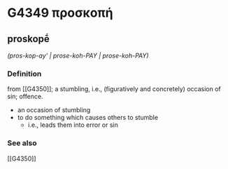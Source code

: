 # G4349 προσκοπή

## proskopḗ

_(pros-kop-ay' | prose-koh-PAY | prose-koh-PAY)_

### Definition

from [[G4350]]; a stumbling, i.e., (figuratively and concretely) occasion of sin; offence.

- an occasion of stumbling
- to do something which causes others to stumble
  - i.e., leads them into error or sin

### See also

[[G4350]]

